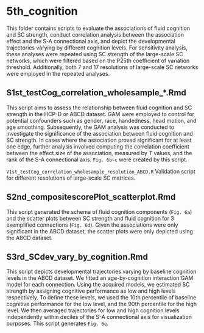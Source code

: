 # 5th_cognition
This folder contains scripts to evaluate the associations of fluid cognition and SC strength, conduct correlation analysis between the association effect and the S-A connectional axis, and depict the developmental trajectories varying by different cognition levels. For sensitivity analysis, these analyses were repeated using SC strength of the large-scale SC networks, which were filtered based on the P25th coefficient of variation threshold. Additionally, both 7 and 17 resolutions of large-scale SC networks were employed in the repeated analyses.

## S1st_testCog_correlation_wholesample_*.Rmd
This script aims to assess the relationship between fluid cognition and SC strength in the HCP-D or ABCD dataset. GAM were employed to control for potential confounders such as gender, race, handedness, head motion, and age smoothing. Subsequently, the GAM analysis was conducted to investigate the significance of the association between fluid cognition and SC strength. In cases where the association proved significant for at least one edge, further analysis involved computing the correlation coefficient between the effect size of the association, measured by *T* values, and the rank of the S-A connectional axis. `Fig. 6b~c` were created by this script.

`V1st_testCog_correlation_wholesample_resolution_ABCD.R`
Validation script for different resolutions of large-scale SC matrices.

## S2nd_compositescorePlot_scatterplot.Rmd
This script generated the schema of fluid cognition components (`Fig. 6a`) and the scatter plots between SC strength and fluid cognition for 3 exemplified connections (`Fig. 6d`). Given the associations were only significant in the ABCD dataset, the scatter plots were only depicted using the ABCD dataset.

## S3rd_SCdev_vary_by_cognition.Rmd
This script depicts developmental trajectories varying by baseline cognition levels in the ABCD dataset. We fitted an age-by-cognition interaction GAM model for each connection. Using the acquired models, we estimated SC strength by assigning cognitive performance as low and high levels respectively. To define these levels, we used the 10th percentile of baseline cognitive performance for the low level, and the 90th percentile for the high level. We then averaged trajectories for low and high cognition levels independently within deciles of the S-A connectional axis for visualization purposes. This script generates `Fig. 6e`.




